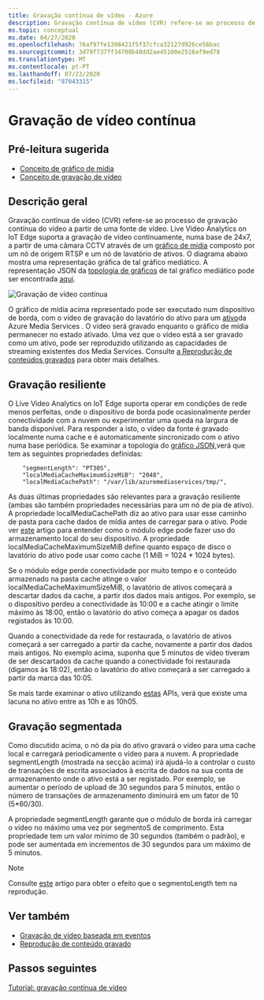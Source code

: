 ```yaml
---
title: Gravação contínua de vídeo - Azure
description: Gravação contínua de vídeo (CVR) refere-se ao processo de gravação contínua do vídeo a partir de uma fonte de vídeo. Este tópico discute o que é CVR.
ms.topic: conceptual
ms.date: 04/27/2020
ms.openlocfilehash: 76af97fe1398421f5f37cfca32127d926ce56bac
ms.sourcegitcommit: 3d79f737ff34708b48dd2ae45100e2516af9ed78
ms.translationtype: MT
ms.contentlocale: pt-PT
ms.lasthandoff: 07/23/2020
ms.locfileid: "87043315"
---
```

# <a name="continuous-video-recording"></a>Gravação de vídeo contínua  

## <a name="suggested-pre-reading"></a>Pré-leitura sugerida  

* [Conceito de gráfico de mídia](media-graph-concept.md)
* [Conceito de gravação de vídeo](video-recording-concept.md)

## <a name="overview"></a>Descrição geral

Gravação contínua de vídeo (CVR) refere-se ao processo de gravação contínua do vídeo a partir de uma fonte de vídeo. Live Video Analytics on IoT Edge suporta a gravação de vídeo continuamente, numa base de 24x7, a partir de uma câmara CCTV através de um [gráfico de mídia](media-graph-concept.md) composto por um nó de origem RTSP e um nó de lavatório de ativos. O diagrama abaixo mostra uma representação gráfica de tal gráfico mediático. A representação JSON da [topologia de gráficos](media-graph-concept.md?branch=release-preview-media-services-lva#media-graph-topologies-and-instances) de tal gráfico mediático pode ser encontrada [aqui](https://github.com/Azure/live-video-analytics/tree/master/MediaGraph/topologies/cvr-asset).

![Gravação de vídeo contínua](./media/continuous-video-recording/continuous-video-recording-overview.png)

O gráfico de mídia acima representado pode ser executado num dispositivo de borda, com o vídeo de gravação do lavatório do ativo para um [ativo](terminology.md#asset)da Azure Media Services . O vídeo será gravado enquanto o gráfico de mídia permanecer no estado ativado. Uma vez que o vídeo está a ser gravado como um ativo, pode ser reproduzido utilizando as capacidades de streaming existentes dos Media Services. Consulte [a Reprodução de conteúdos gravados](video-playback-concept.md) para obter mais detalhes.

## <a name="resilient-recording"></a>Gravação resiliente

O Live Video Analytics on IoT Edge suporta operar em condições de rede menos perfeitas, onde o dispositivo de borda pode ocasionalmente perder conectividade com a nuvem ou experimentar uma queda na largura de banda disponível. Para responder a isto, o vídeo da fonte é gravado localmente numa cache e é automaticamente sincronizado com o ativo numa base periódica. Se examinar a topologia do [gráfico JSON,](https://github.com/Azure/live-video-analytics/tree/master/MediaGraph/topologies/cvr-asset/topology.json)verá que tem as seguintes propriedades definidas:

```
    "segmentLength": "PT30S",
    "localMediaCacheMaximumSizeMiB": "2048",
    "localMediaCachePath": "/var/lib/azuremediaservices/tmp/",
```
As duas últimas propriedades são relevantes para a gravação resiliente (ambas são também propriedades necessárias para um nó de pia de ativo). A propriedade localMediaCachePath diz ao ativo para usar esse caminho de pasta para cache dados de mídia antes de carregar para o ativo. Pode ver [este](../../iot-edge/how-to-access-host-storage-from-module.md) artigo para entender como o módulo edge pode fazer uso do armazenamento local do seu dispositivo. A propriedade localMediaCacheMaximumSizeMiB define quanto espaço de disco o lavatório do ativo pode usar como cache (1 MiB = 1024 * 1024 bytes). 

Se o módulo edge perde conectividade por muito tempo e o conteúdo armazenado na pasta cache atinge o valor localMediaCacheMaximumSizeMiB, o lavatório de ativos começará a descartar dados da cache, a partir dos dados mais antigos. Por exemplo, se o dispositivo perdeu a conectividade às 10:00 e a cache atingir o limite máximo às 18:00, então o lavatório do ativo começa a apagar os dados registados às 10:00. 

Quando a conectividade da rede for restaurada, o lavatório de ativos começará a ser carregado a partir da cache, novamente a partir dos dados mais antigos. No exemplo acima, suponha que 5 minutos de vídeo tiveram de ser descartados da cache quando a conectividade foi restaurada (digamos às 18:02), então o lavatório do ativo começará a ser carregado a partir da marca das 10:05.

Se mais tarde examinar o ativo utilizando [estas](playback-recordings-how-to.md) APIs, verá que existe uma lacuna no ativo entre as 10h e as 10h05.

## <a name="segmented-recording"></a>Gravação segmentada  

Como discutido acima, o nó da pia do ativo gravará o vídeo para uma cache local e carregará periodicamente o vídeo para a nuvem. A propriedade segmentLength (mostrada na secção acima) irá ajudá-lo a controlar o custo de transações de escrita associados à escrita de dados na sua conta de armazenamento onde o ativo está a ser registado. Por exemplo, se aumentar o período de upload de 30 segundos para 5 minutos, então o número de transações de armazenamento diminuirá em um fator de 10 (5*60/30).

A propriedade segmentLength garante que o módulo de borda irá carregar o vídeo no máximo uma vez por segmentoS de comprimento. Esta propriedade tem um valor mínimo de 30 segundos (também o padrão), e pode ser aumentada em incrementos de 30 segundos para um máximo de 5 minutos.

>[!NOTE]
>Consulte [este](playback-recordings-how-to.md) artigo para obter o efeito que o segmentoLength tem na reprodução.


## <a name="see-also"></a>Ver também

* [Gravação de vídeo baseada em eventos](event-based-video-recording-concept.md)
* [Reprodução de conteúdo gravado](video-playback-concept.md)


## <a name="next-steps"></a>Passos seguintes

[Tutorial: gravação contínua de vídeo](continuous-video-recording-tutorial.md)
